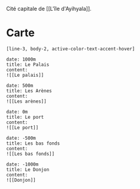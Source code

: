 Cité capitale de [[L'île d'Ayihyala]].
# Carte
```timeline-labeled
[line-3, body-2, active-color-text-accent-hover]

date: 1000m
title: Le Palais
content:
![[Le palais]]

date: 500m
title: Les Arènes
content:
![[Les arènes]]

date: 0m
title: Le port
content:
![[Le port]]

date: -500m
title: Les bas fonds
content:
![[Les bas fonds]]

date: -1000m
title: Le Donjon
content:
![[Donjon]]

```
